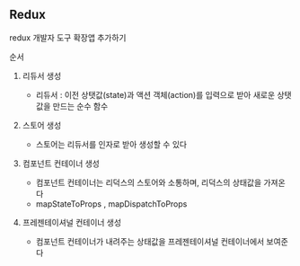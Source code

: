 ## Redux

redux 개발자 도구 확장앱 추가하기

순서

1. 리듀서 생성

   - 리듀서 : 이전 상탯값(state)과 액션 객체(action)를 입력으로 받아 새로운 상탯값을 만드는 순수 함수

2. 스토어 생성

   - 스토어는 리듀서를 인자로 받아 생성할 수 있다

3. 컴포넌트 컨테이너 생성

   - 컴포넌트 컨테이너는 리덕스의 스토어와 소통하며, 리덕스의 상태값을 가져온다
   - mapStateToProps , mapDispatchToProps

4. 프레젠테이셔널 컨테이너 생성
   - 컴포넌트 컨테이너가 내려주는 상태값을 프레젠테이셔널 컨테이너에서 보여준다
